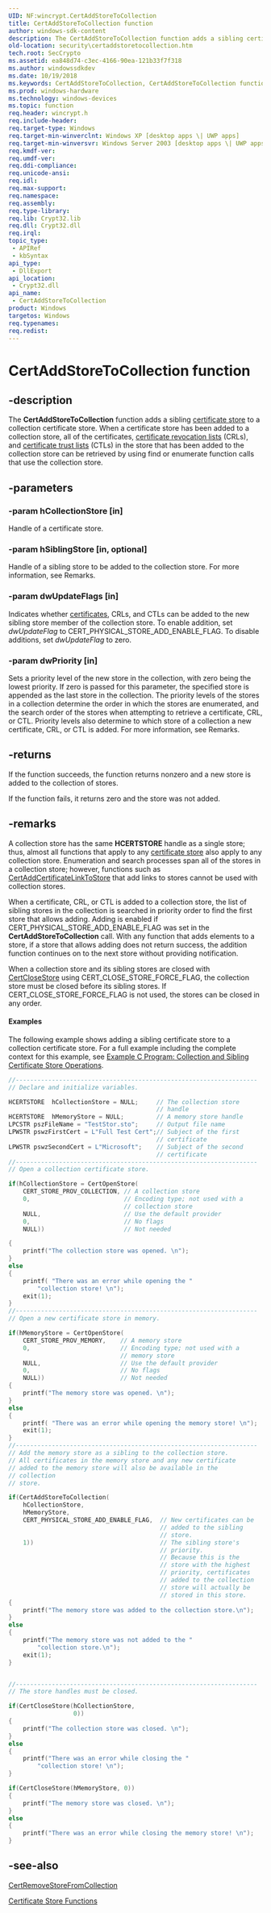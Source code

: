 ```yaml
---
UID: NF:wincrypt.CertAddStoreToCollection
title: CertAddStoreToCollection function
author: windows-sdk-content
description: The CertAddStoreToCollection function adds a sibling certificate store to a collection certificate store.
old-location: security\certaddstoretocollection.htm
tech.root: SecCrypto
ms.assetid: ea848d74-c3ec-4166-90ea-121b33f7f318
ms.author: windowssdkdev
ms.date: 10/19/2018
ms.keywords: CertAddStoreToCollection, CertAddStoreToCollection function [Security], _crypto2_certaddstoretocollection, security.certaddstoretocollection, wincrypt/CertAddStoreToCollection
ms.prod: windows-hardware
ms.technology: windows-devices
ms.topic: function
req.header: wincrypt.h
req.include-header: 
req.target-type: Windows
req.target-min-winverclnt: Windows XP [desktop apps \| UWP apps]
req.target-min-winversvr: Windows Server 2003 [desktop apps \| UWP apps]
req.kmdf-ver: 
req.umdf-ver: 
req.ddi-compliance: 
req.unicode-ansi: 
req.idl: 
req.max-support: 
req.namespace: 
req.assembly: 
req.type-library: 
req.lib: Crypt32.lib
req.dll: Crypt32.dll
req.irql: 
topic_type:
 - APIRef
 - kbSyntax
api_type:
 - DllExport
api_location:
 - Crypt32.dll
api_name:
 - CertAddStoreToCollection
product: Windows
targetos: Windows
req.typenames: 
req.redist: 
---
```


# CertAddStoreToCollection function


## -description


The <b>CertAddStoreToCollection</b> function adds a sibling <a href="https://msdn.microsoft.com/db46def4-bfdc-4801-a57d-d568e94a2dbb">certificate store</a> to a collection certificate store. When a certificate store has been added to a collection store, all of the certificates, <a href="https://msdn.microsoft.com/db46def4-bfdc-4801-a57d-d568e94a2dbb">certificate revocation lists</a> (CRLs), and <a href="https://msdn.microsoft.com/db46def4-bfdc-4801-a57d-d568e94a2dbb">certificate trust lists</a> (CTLs) in the store that has been added to the collection store can be retrieved by using find or enumerate function calls that use the collection store.


## -parameters




### -param hCollectionStore [in]

Handle of a certificate store.


### -param hSiblingStore [in, optional]

Handle of a sibling store to be added to the collection store. For more information, see  Remarks.


### -param dwUpdateFlags [in]

Indicates whether <a href="https://msdn.microsoft.com/db46def4-bfdc-4801-a57d-d568e94a2dbb">certificates</a>, CRLs, and CTLs can be added to the new sibling store member of the collection store. To enable addition, set <i>dwUpdateFlag</i> to CERT_PHYSICAL_STORE_ADD_ENABLE_FLAG.   To disable additions, set <i>dwUpdateFlag</i> to zero.


### -param dwPriority [in]

Sets a priority level of the new store in the collection, with zero being the lowest priority. If zero is passed for this parameter, the specified store is appended as the last store in the collection. The priority levels of the stores in a collection determine the order in which the stores are enumerated, and the search order of the stores when attempting to retrieve a certificate, CRL, or CTL. Priority levels also determine to which store of a collection a new certificate, CRL, or CTL is added. For more information, see  Remarks.


## -returns



If the function succeeds, the function returns nonzero and a new store is added to the collection of stores.

If the function fails, it returns zero and the store was not added.




## -remarks



A collection store has the same <b>HCERTSTORE</b> handle as a single store; thus, almost all functions that apply to any <a href="https://msdn.microsoft.com/db46def4-bfdc-4801-a57d-d568e94a2dbb">certificate store</a> also apply to any collection store. Enumeration and search processes span all of the stores in a collection store; however, functions such as 
<a href="https://msdn.microsoft.com/bcbf7755-d0ce-4dd5-8462-72760364fdc3">CertAddCertificateLinkToStore</a> that add links to stores cannot be used with collection stores.

When a certificate, CRL, or CTL is added to a collection store, the list of sibling stores in the collection is searched in priority order to find the first store that allows adding. Adding is enabled if CERT_PHYSICAL_STORE_ADD_ENABLE_FLAG was set in the <b>CertAddStoreToCollection</b> call. With any function that adds elements to a store, if a store that allows adding does not return success, the addition function continues on to the next store without providing notification.

When a collection store and its sibling stores are closed with 
<a href="https://msdn.microsoft.com/a93fdd65-359e-4046-910d-347c3af01280">CertCloseStore</a> using CERT_CLOSE_STORE_FORCE_FLAG, the collection store must be closed before its sibling stores. If CERT_CLOSE_STORE_FORCE_FLAG is not used, the stores can be closed in any order.


#### Examples

The following example shows adding a sibling certificate store to a collection certificate store. For a full example including the complete context for this example, see 
<a href="https://msdn.microsoft.com/5349222f-ad68-477c-8712-fde16e68f600">Example C Program: Collection and Sibling Certificate Store Operations</a>.


```cpp
//-------------------------------------------------------------------
// Declare and initialize variables.

HCERTSTORE  hCollectionStore = NULL;     // The collection store 
                                         // handle
HCERTSTORE  hMemoryStore = NULL;         // A memory store handle
LPCSTR pszFileName = "TestStor.sto";     // Output file name
LPWSTR pswzFirstCert = L"Full Test Cert";// Subject of the first
                                         // certificate
LPWSTR pswzSecondCert = L"Microsoft";    // Subject of the second 
                                         // certificate
//-------------------------------------------------------------------
// Open a collection certificate store.

if(hCollectionStore = CertOpenStore(
    CERT_STORE_PROV_COLLECTION, // A collection store
    0,                          // Encoding type; not used with a
                                // collection store
    NULL,                       // Use the default provider
    0,                          // No flags
    NULL))                      // Not needed

{
    printf("The collection store was opened. \n");
}
else
{
    printf( "There was an error while opening the "
        "collection store! \n");
    exit(1);
}
//-------------------------------------------------------------------
// Open a new certificate store in memory.

if(hMemoryStore = CertOpenStore(
    CERT_STORE_PROV_MEMORY,    // A memory store
    0,                         // Encoding type; not used with a
                               // memory store
    NULL,                      // Use the default provider
    0,                         // No flags
    NULL))                     // Not needed
{
    printf("The memory store was opened. \n");
}
else
{
    printf( "There was an error while opening the memory store! \n");
    exit(1);
}
//-------------------------------------------------------------------
// Add the memory store as a sibling to the collection store. 
// All certificates in the memory store and any new certificate
// added to the memory store will also be available in the 
// collection
// store.

if(CertAddStoreToCollection(
    hCollectionStore,
    hMemoryStore,
    CERT_PHYSICAL_STORE_ADD_ENABLE_FLAG,  // New certificates can be
                                          // added to the sibling
                                          // store.
    1))                                   // The sibling store's 
                                          // priority.
                                          // Because this is the 
                                          // store with the highest
                                          // priority, certificates
                                          // added to the collection
                                          // store will actually be
                                          // stored in this store.
{
    printf("The memory store was added to the collection store.\n");
}
else
{
    printf("The memory store was not added to the "
        "collection store.\n");
    exit(1);
}


//-------------------------------------------------------------------
// The store handles must be closed.

if(CertCloseStore(hCollectionStore,
                  0))
{
    printf("The collection store was closed. \n");
}
else
{
    printf("There was an error while closing the "
        "collection store! \n");
}

if(CertCloseStore(hMemoryStore, 0))
{
    printf("The memory store was closed. \n");
}
else
{
    printf("There was an error while closing the memory store! \n");
}

```





## -see-also




<a href="https://msdn.microsoft.com/e1564848-8b39-4ea9-9148-142ceaaaed15">CertRemoveStoreFromCollection</a>



<a href="cryptography_functions.htm">Certificate Store Functions</a>
 

 

